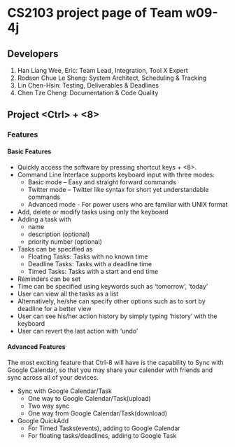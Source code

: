 # CS2103 project page of Team w09-4j

## Developers
1. Han Liang Wee, Eric: Team Lead, Integration, Tool X Expert
1. Rodson Chue Le Sheng: System Architect, Scheduling & Tracking
1. Lin Chen-Hsin: Testing, Deliverables & Deadlines
1. Chen Tze Cheng: Documentation & Code Quality

## Project \<Ctrl\> + \<8\>

### Features

#### Basic Features
* Quickly access the software by pressing shortcut keys <ctrl> + <8>.
* Command Line Interface supports keyboard input with three modes:
  * Basic mode – Easy and straight forward commands
  * Twitter mode – Twitter like syntax for short yet understandable commands
  * Advanced mode - For power users who are familiar with UNIX format
* Add, delete or modify tasks using only the keyboard
* Adding a task with
  * name
  * description (optional)
  * priority number (optional)
* Tasks can be specified as
  * Floating Tasks: Tasks with no known time
  * Deadline Tasks: Tasks with a deadline time
  * Timed Tasks: Tasks with a start and end time
* Reminders can be set
* Time can be specified using keywords such as ‘tomorrow’, ‘today’
* User can view all the tasks as a list
* Alternatively, he/she can specify other options such as to sort by deadline for a better view
* User can see his/her action history by simply typing ‘history’ with the keyboard
* User can revert the last action with ‘undo’

#### Advanced Features
The most exciting feature that Ctrl-8 will have is the capability to Sync with Google Calendar, so that
you may share your calender with friends and sync across all of your devices.
* Sync with Google Calendar/Task
  * One way to Google Calendar/Task(upload)
  * Two way sync
  * One way from Google Calendar/Task(download)
* Google QuickAdd
  * For Timed Tasks(events), adding to Google Calendar
  * For floating tasks/deadlines, adding to Google Task
